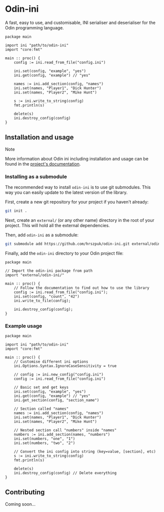# Odin-ini
A fast, easy to use, and customisable, INI serialiser and deserialiser for the Odin programming language.

```odin 
package main

import ini "path/to/odin-ini"
import "core:fmt"

main :: proc() {
    config := ini.read_from_file("config.ini")
    
    ini.set(config, "example", "yes")
    ini.get(config, "example") // "yes"
    
    names := ini.add_section(config, "names")
    ini.set(names, "Player1", "Dick Hunter")
    ini.set(names, "Player2", "Mike Hunt")
    
    s := ini.write_to_string(config)
    fmt.println(s)
    
    delete(s)
    ini.destroy_config(config)
}
```

## Installation and usage
>[!NOTE]
> More information about Odin ini including installation and usage can be found in the [project's documentation](https://hrszpuk.github.io/odin-ini).

### Installing as a submodule
The recommended way to install `odin-ini` is to use git submodules. This way you can easily update to the latest version of the library.

First, create a new git repository for your project if you haven't already:
```sh
git init .
``` 

Next, create an `external/` (or any other name) directory in the root of your project. This will hold all the external dependencies.

Then, add `odin-ini` as a submodule:
```sh
git submodule add https://github.com/hrszpuk/odin-ini.git external/odin-ini
```

Finally, add the `odin-ini` directory to your Odin project file:
```odin
package main

// Import the odin-ini package from path
import "external/odin-ini/"

main :: proc() {
    // Follow the documentation to find out how to use the library
    config := ini.read_from_file("config.ini");
    ini.set(config, "count", "42")
    ini.write_to_file(config);
    
    ini.destroy_config(config);
}
```


### Example usage
```odin 
package main

import ini "path/to/odin-ini"
import "core:fmt"

main :: proc() {
    // Customise different ini options
    ini.Options.Syntax.IgnoreCaseSensitivity = true
    
    // config := ini.new_config("config.ini")
    config := ini.read_from_file("config.ini")
    
    // Basic set and get keys
    ini.set(config, "example", "yes")
    ini.get(config, "example") // "yes"
    ini.get_section(config, "section_name")
    
    // Section called "names"
    names := ini.add_section(config, "names")
    ini.set(names, "Player1", "Dick Hunter")
    ini.set(names, "Player2", "Mike Hunt")

    // Nested section call "numbers" inside "names"
    numbers := ini.add_section(names, "numbers")
    ini.set(numbers, "one", "1")
    ini.set(numbers, "two", "2")
    
    // Convert the ini config into string (key=value, [section], etc)
    s := ini.write_to_string(config)
    fmt.println(s)
    
    delete(s)
    ini.destroy_config(config) // Delete everything
}
```

## Contributing 
Coming soon...